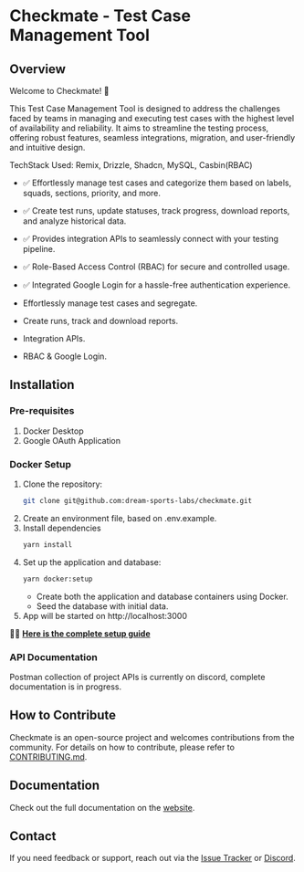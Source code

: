 # Checkmate - Test Case Management Tool

## Overview

Welcome to Checkmate! 🎉

This Test Case Management Tool is designed to address the challenges faced by teams in managing and executing test cases with the highest level of availability and reliability. It aims to streamline the testing process, offering robust features, seamless integrations, migration, and user-friendly and intuitive design.

TechStack Used: Remix, Drizzle, Shadcn, MySQL, Casbin(RBAC)

- ✅ Effortlessly manage test cases and categorize them based on labels, squads, sections, priority, and more.
- ✅ Create test runs, update statuses, track progress, download reports, and analyze historical data.
- ✅ Provides integration APIs to seamlessly connect with your testing pipeline.
- ✅ Role-Based Access Control (RBAC) for secure and controlled usage.
- ✅ Integrated Google Login for a hassle-free authentication experience.

- Effortlessly manage test cases and segregate.
- Create runs, track and download reports.
- Integration APIs.
- RBAC & Google Login.

## Installation

### Pre-requisites

1. Docker Desktop
2. Google OAuth Application

### Docker Setup

1. Clone the repository:
   ```sh
   git clone git@github.com:dream-sports-labs/checkmate.git
   ```
2. Create an environment file, based on .env.example.
3. Install dependencies
   ```sh
   yarn install
   ```
4. Set up the application and database:
   ```sh
   yarn docker:setup
   ```
   - Create both the application and database containers using Docker.
   - Seed the database with initial data.
5. App will be started on http://localhost:3000

📌📌 **[Here is the complete setup guide](https://checkmate.dreamsportslabs.com/project/setup/)**

### API Documentation

Postman collection of project APIs is currently on discord, complete documentation is in progress.

## How to Contribute

Checkmate is an open-source project and welcomes contributions from the community. For details on how to contribute, please refer to [CONTRIBUTING.md](/CONTRIBUTING.md).

## Documentation

Check out the full documentation on the [website](https://checkmate.dreamsportslabs.com/).

## Contact

If you need feedback or support, reach out via the [Issue Tracker](https://github.com/dream-sports-labs/checkmate/issues) or [Discord](https://discord.com/channels/1317172052179943504/1329754684730380340).
